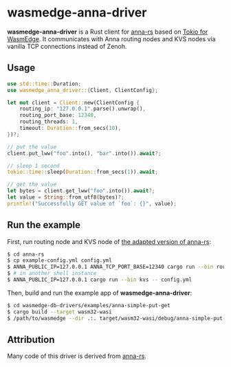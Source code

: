 # wasmedge-anna-driver

**wasmedge-anna-driver** is a Rust client for [anna-rs](https://github.com/essa-project/anna-rs) based on [Tokio for WasmEdge](https://github.com/WasmEdge/tokio/tree/wasmedge). It communicates with Anna routing nodes and KVS nodes via vanilla TCP connections instead of Zenoh.

## Usage

```rust
use std::time::Duration;
use wasmedge_anna_driver::{Client, ClientConfig};

let mut client = Client::new(ClientConfig {
    routing_ip: "127.0.0.1".parse().unwrap(),
    routing_port_base: 12340,
    routing_threads: 1,
    timeout: Duration::from_secs(10),
})?;

// put the value
client.put_lww("foo".into(), "bar".into()).await?;

// sleep 1 second
tokio::time::sleep(Duration::from_secs(1)).await;

// get the value
let bytes = client.get_lww("foo".into()).await?;
let value = String::from_utf8(bytes)?;
println!("Successfully GET value of `foo`: {}", value);
```

## Run the example

First, run routing node and KVS node of [the adapted version of anna-rs](https://github.com/second-state/anna-rs):

```sh
$ cd anna-rs
$ cp example-config.yml config.yml
$ ANNA_PUBLIC_IP=127.0.0.1 ANNA_TCP_PORT_BASE=12340 cargo run --bin routing -- config.yml
$ # in another shell instance
$ ANNA_PUBLIC_IP=127.0.0.1 cargo run --bin kvs -- config.yml
```

Then, build and run the example app of **wasmedge-anna-driver**:

```sh
$ cd wasmedge-db-drivers/examples/anna-simple-put-get
$ cargo build --target wasm32-wasi
$ /path/to/wasmedge --dir .:. target/wasm32-wasi/debug/anna-simple-put-get.wasm
```

## Attribution

Many code of this driver is derived from [anna-rs](https://github.com/essa-project/anna-rs).
